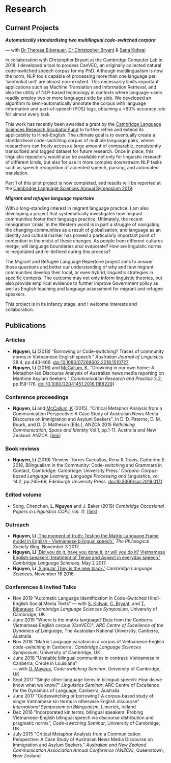 # Research
## Current Projects
**_Automatically standardising two multilingual code-switched corpora_** 

— with [Dr Theresa Biberauer](https://www.mml.cam.ac.uk/dr-theresa-biberauer),  [Dr Christopher Bryant](https://www.cl.cam.ac.uk/~cjb255/) & [Sana Kidwai](http://www.ling.cam.ac.uk/copil/Current_Editors.html)

In collaboration with Christopher Bryant at the Cambridge Computer Lab in 2018, I developed a tool to process CanVEC, an originally collected natural code-switched speech corpus for my PhD. Although multilingualism is now the norm, NLP tools capable of processing more than one language per 'sentential unit' are almost non-existent. This necessarily limits important applications such as Machine Translation and Information Retrieval, and also the utility of NLP-based technology in contexts where language-users readily employ two or more languages side by side. We developed an algorithm to semi-automatically annotate the corpus with language information and part-of-speech (POS) tags, obtaining a >90% accuracy rate for almost every task. 

This work has recently been awarded a grant by the [Cambridge Language Sciences Research Incubator Fund](https://www.languagesciences.cam.ac.uk/funding/language-sciences-research-incubator-fund) to further refine and extend its applicability to Hindi-English. The ultimate goal is to eventually create a standardised code-switching corpus of multiple language pairs, where researchers can freely access a large amount of comparable, consistently transcribed and tagged dataset for future research. Once in place, this linguistic repository would also be available not only for linguistic research of different kinds, but also for use in more complex downstream NLP tasks such as speech recognition of accented speech, parsing, and automated translation.

Part 1 of this pilot project is now completed, and results will be reported at the [Cambridge Language Sciences Annual Symposium 2019](https://www.languagesciences.cam.ac.uk/events/cambridge-language-sciences-annual-symposium-2019).

**_Migrant and refugee language repertoire_** 

With a long-standing interest in migrant language practice, I am also developing a project that systematically investigates how migrant communities foster their language practice. Ultimately, the recent immigration ‘crisis’ in the Western world is in part a struggle of navigating the changing communities as a result of globalisation; and language as an identity and cultural marker has proved a particularly important point of contention in the midst of these changes. As people from different cultures merge, will language boundaries also evaporate? How are linguistic norms re-negotiated and re-defined during this process? 

The Migrant and Refugee Language Repertoire project aims to answer these questions and better our understanding of why and how migrant communities develop their local, or even hybrid, linguistic strategies in specific contexts. The outcome may not only inform linguistic theories, but also provide empirical evidence to further improve Government policy as well as English teaching and language assessment for migrant and refugee speakers. 

This project is in its infancy stage, and I welcome interests and collaboration. 

## Publications

### Articles

+ **Nguyen, Li** (2018) "Borrowing or Code-switching? Traces of community norms in Vietnamese-English speech." *Australian Journal of Linguistics* 38.4, pp.443-466. [doi:10.1080/07268602.2018.1510727](https://www.tandfonline.com/doi/abs/10.1080/07268602.2018.1510727) 
+ **Nguyen, Li** (2016) and [McCallum, K](https://www.canberra.edu.au/about-uc/faculties/arts-design/courses/communications-staff/media-and-public-affairs/mccallum-kerry). "Drowning in our own home: A Metaphor-led Discourse Analysis of Australian news media reporting on Maritime Asylum Seekers." *Communication Research and Practice* 2.2, pp.159-176. [doi:10.1080/22041451.2016.1188229](https://www.tandfonline.com/doi/abs/10.1080/22041451.2016.1188229)]

### Conference proceedings
+ **Nguyen, Li** and [McCallum, K](https://www.canberra.edu.au/about-uc/faculties/arts-design/courses/communications-staff/media-and-public-affairs/mccallum-kerry) (2015). "Critical Metaphor Analysis from a Communication Perspective: A Case Study of Australian News Media Discourse on Immigration and Asylum Seekers". In D. D. Paterno, D. M. Bourk, and D. D. Matheson (Eds.), ANZCA 2015 *Rethinking Communication, Space and Identity* Vol.1, pp.1-11. Australia and New Zealand: ANZCA. [[link](https://www.anzca.net/documents/2015-conf-papers/853-anzca15-nguyen-mccallum/file.html)]

### Book reviews
+ **Nguyen, Li** (2019) 'Review:  Torres Cacoullos, Rena & Travis, Catherine E. 2018, Bilingualism in the Community: Code-switching and Grammars in Contact, Cambridge: Cambridge: University Press.' *Corpora: Corpus-based Language Learning, Language Processing and Linguistics*, vol 14.2, pp.265-69, Edinburgh University Press. [doi:10.3366/cor.2019.0171](https://www.euppublishing.com/doi/full/10.3366/cor.2019.0171)

### Edited volume 

+ Song, Chenchen, **L. Nguyen** and J. Baker (2019) *Cambridge Occasional Papers in Linguistics COPiL vol. 11.* [[link](http://www.ling.cam.ac.uk/COPIL/archive.html)]

### Outreach
 
+ **Nguyen, Li** ['The moment of truth: Testing the Matrix Language Frame model in English - Vietnamese bilingual speech.'](https://blog.philsoc.org.uk/2017/11/03/english-vietnamese-bilingualism/) *The Philological Society Blog*, November 3 2017. 
+ **Nguyen, Li** ['Did you do it, have you done it, or will you do it? Vietnamese English speakers’ treatment of Tense and Aspect in everyday speech.'](http://www.icge.co.uk/languagesciencesblog/?p=1498) *Cambridge Language Sciences*, May 2 2017.
+ **Nguyen, Li** ['Singular They is the new black.'](http://www.icge.co.uk/languagesciencesblog/?p=1371) *Cambridge Language Sciences*, November 16 2016.

### Conferences & Invited Talks
+ Nov 2019 "Automatic Language Identification in Code-Switched Hindi-English Social Media Texts"
— with [S. Kidwai](http://www.ling.cam.ac.uk/copil/Current_Editors.html), [C. Bryant](https://www.cl.cam.ac.uk/~cjb255/), and [T. Biberauer](https://www.mmll.cam.ac.uk/dr-theresa-biberauer), *Cambridge Language Sciences Symposium*, University of Cambridge, UK
+ June 2019 "Where is the matrix language? Data from the Canberra Vietnamese English corpus (CanVEC)". *ARC Centre of Excellence of the Dynamics of Language*, The Australian National University, Canberra, Australia
+ Nov 2018 "Matrix Language variation in a corpus of Vietnamese-English code-switching in Canberra’. *Cambridge Language Sciences Symposium*, University of Cambridge, UK
+ June 2018 "Unstable bilingual communities in contrast: Vietnamese in Canberra, Creole in Louisiana"  
— with [O. Mayeux](http://people.ds.cam.ac.uk/ofm23/about.html), *Code-switching Seminar*, University of Cambridge, UK
+ Sept 2017 "Single other language items in bilingual speech: How do we know what we know?"
*Linguistics Seminar*, ARC Centre of Excellence for the Dynamics of Language, Canberra, Australia
+ June 2017 "Codeswitching or borrowing? A corpus-based study of single Vietnamese kin terms in otherwise English discourse" 
*International Symposium on Bilingualism*, Limerick, Ireland
+ Dec 2016 "Incorporated kin terms, bilingual speakers: Probing Vietnamese-English bilingual speech via discourse distribution and
pragmatic norms", *Code-switching Seminar*, University of Cambridge, UK
+ July 2015 "Critical Metaphor Analysis from a Communication Perspective: A Case Study of Australian News Media Discourse on Immigration and Asylum Seekers." 
*Australian and New Zealand Communication Association Annual Conference (ANZCA)*, Queenstown, New Zealand
